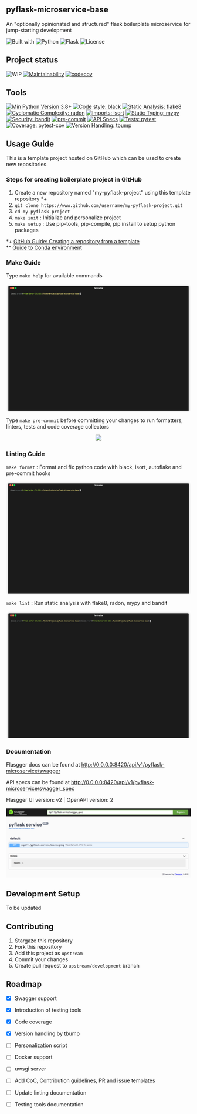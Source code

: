 pyflask-microservice-base
------------------------------------------------------------------------------
An "optionally opinionated and structured" flask boilerplate microservice for jump-starting development

![Built with](https://img.shields.io/badge/-Built%20with-073551?style=flat-square)
![Python](https://img.shields.io/badge/-Python-3776AB?style=flat-square&logo=Python&logoColor=white)
![Flask](https://img.shields.io/badge/-Flask-000000?style=flat-square&logo=flask&logoColor=white)
![License](https://img.shields.io/github/license/pritam001/pyflask-microservice-base?style=flat-square&label=License)


Project status
------------------------------------------------------------------------------
![WIP](https://img.shields.io/badge/%20%F0%9F%9A%A7%20-Dev%20in%20progress-important)
[![Maintainability](https://api.codeclimate.com/v1/badges/cc34f11b1a2b9bb8e216/maintainability)](https://codeclimate.com/github/pritam001/pyflask-microservice-base/maintainability)
[![codecov](https://codecov.io/gh/pritam001/pyflask-microservice-base/branch/master/graph/badge.svg)](https://codecov.io/gh/pritam001/pyflask-microservice-base)


Tools
------------------------------------------------------------------------------
[![Min Python Version 3.8+](https://img.shields.io/badge/python-3.8+-3776AB.svg?style=flat)](https://www.python.org/download/releases/3.8.0/)
[![Code style: black](https://img.shields.io/badge/code%20style-black-000000.svg?style=flat)](https://github.com/psf/black)
[![Static Analysis: flake8](https://img.shields.io/badge/static%20analysis-flake8-cccccc.svg?style=flat)](https://github.com/PyCQA/flake8/)
[![Cyclomatic Complexity: radon](https://img.shields.io/badge/cyclomatic%20complexity-radon-ff5252.svg?style=flat)](https://github.com/rubik/radon)
[![Imports: isort](https://img.shields.io/badge/%20imports-isort-%231674b1?style=flat&labelColor=ef8336)](https://timothycrosley.github.io/isort/)
[![Static Typing: mypy](https://img.shields.io/badge/static%20typing-mypy-blue.svg?style=flat)](https://github.com/python/mypy/)
[![Security: bandit](https://img.shields.io/badge/security-bandit-yellow.svg?style=flat)](https://github.com/PyCQA/bandit)
[![pre-commit](https://img.shields.io/badge/pre--commit-enabled-brightgreen?style=flat&logo=pre-commit&logoColor=white)](https://github.com/pre-commit/pre-commit)
[![API Specs](https://img.shields.io/badge/specs-flasgger-6D9A00?style=flat&logo=swagger&logoColor=white)](https://github.com/flasgger/flasgger)
[![Tests: pytest](https://img.shields.io/badge/%20tests-pytest-%23009BDB?style=flat)](https://docs.pytest.org/en/latest/contents.html)
[![Coverage: pytest-cov](https://img.shields.io/badge/%20coverage-pytest--cov-%23009BDB?style=flat)](https://docs.pytest.org/en/latest/contents.html)
[![Version Handling: tbump](https://img.shields.io/badge/%20version%20handling-tbump-%23009BDB?style=flat)](https://docs.pytest.org/en/latest/contents.html)


Usage Guide
------------------------------------------------------------------------------
This is a template project hosted on GitHub which can be used to create new repositories.


### Steps for creating boilerplate project in GitHub
1. Create a new repository named "my-pyflask-project" using this template repository *+
1. `git clone https://www.github.com/username/my-pyflask-project.git`
1. `cd my-pyflask-project`
1. `make init` : Initialize and personalize project
1. `make setup` : Use pip-tools, pip-compile, pip install to setup python packages

*+ [GitHub Guide: Creating a repository from a template](https://docs.github.com/en/github/creating-cloning-and-archiving-repositories/creating-a-repository-from-a-template)
<br>
*^ [Guide to Conda environment](https://github.com/pritam001/pyflask-microservice-base/blob/master/documentation/wiki/conda.md)


### Make Guide
Type `make help` for available commands

<p align="center"><img src="documentation/assets/make-help.gif" /></p>

Type `make pre-commit` before committing your changes to run formatters, linters, tests and code coverage collectors

<p align="center"><img src="documentation/assets/make-pre-commit.gif" /></p>


### Linting Guide
`make format` : Format and fix python code with black, isort, autoflake and pre-commit hooks

<p align="center"><img src="documentation/assets/make-format.gif" /></p>

`make lint` : Run static analysis with flake8, radon, mypy and bandit

<p align="center"><img src="documentation/assets/make-lint.gif" /></p>


### Documentation
Flasgger docs can be found at http://0.0.0.0:8420/api/v1/pyflask-microservice/swagger

API specs can be found at http://0.0.0.0:8420/api/v1/pyflask-microservice/swagger_spec

Flasgger UI version: v2 | OpenAPI version: 2

<p align="center"><img src="documentation/assets/flasgger_intro.png" /></p>


Development Setup
------------------------------------------------------------------------------
To be updated


Contributing
------------------------------------------------------------------------------
1. Stargaze this repository
1. Fork this repository
1. Add this project as `upstream`
1. Commit your changes
1. Create pull request to `upstream/development` branch

Roadmap
-----------------------------------------------------------------------------
- [x] Swagger support
- [x] Introduction of testing tools
- [x] Code coverage
- [x] Version handling by tbump
- [ ] Personalization script
- [ ] Docker support
- [ ] uwsgi server
- [ ] Add CoC, Contribution guidelines, PR and issue templates
- [ ] Update linting documentation
- [ ] Testing tools documentation

